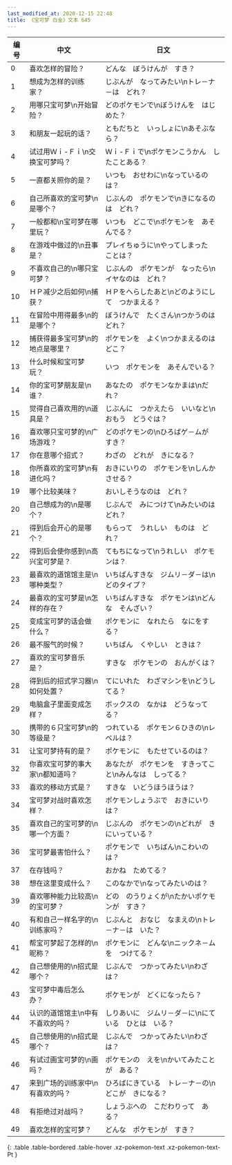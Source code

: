 ```yaml
---
last_modified_at: 2020-12-15 22:48
title: 《宝可梦 白金》文本 645
---
```

| 编号 | 中文 | 日文 |
| ---- | ---- | ---- |
| 0 | 喜欢怎样的冒险？ | どんな　ぼうけんが　すき？ |
| 1 | 想成为怎样的训练家？ | じぶんが　なってみたい\nトレ－ナ－は　どれ？ |
| 2 | 用哪只宝可梦\n开始冒险？ | どのポケモンで\nぼうけんを　はじめた？ |
| 3 | 和朋友一起玩的话？ | ともだちと　いっしょに\nあそぶなら？ |
| 4 | 试过用Ｗｉ-Ｆｉ\n交换宝可梦吗？ | Ｗｉ-Ｆｉで\nポケモンこうかん　したことある？ |
| 5 | 一直都关照你的是？ | いつも　おせわに\nなっているのは？ |
| 6 | 自己所喜欢的宝可梦\n是哪个？ | じぶんの　ポケモンで\nきになるのは　どれ？ |
| 7 | 一般都和\n宝可梦在哪里玩？ | いつも　どこで\nポケモンを　あそんでる？ |
| 8 | 在游戏中做过的\n丑事是？ | プレイちゅうに\nやってしまった　ことは？ |
| 9 | 不喜欢自己的\n哪只宝可梦？ | じぶんの　ポケモンが　なったら\nイヤなのは　どれ？ |
| 10 | ＨＰ减少之后如何\n捕获？ | ＨＰをへらしたあと\nどのようにして　つかまえる？ |
| 11 | 在冒险中用得最多\n的是哪个？ | ぼうけんで　たくさん\nつかうのは　どれ？ |
| 12 | 捕获得最多宝可梦\n的地点是哪里？ | ポケモンを　よく\nつかまえるのは　どこ？ |
| 13 | 什么时候和宝可梦玩？ | いつ　ポケモンを　あそんでいる？ |
| 14 | 你的宝可梦朋友是\n谁？ | あなたの　ポケモンなかまは\nだれ？ |
| 15 | 觉得自己喜欢用的\n道具是？ | じぶんに　つかえたら　いいなと\nおもう　どうぐは？ |
| 16 | 喜欢哪只宝可梦的\n广场游戏？ | どのポケモンの\nひろばゲ－ムが　すき？ |
| 17 | 你在意哪个招式？ | わざの　どれが　きになる？ |
| 18 | 你所喜欢的宝可梦\n有进化吗？ | おきにいりの　ポケモンを\nしんかさせる？ |
| 19 | 哪个比较美味？ | おいしそうなのは　どれ？ |
| 20 | 自己想成为的\n是哪个？ | じぶんで　みにつけて\nみたいのは　どれ？ |
| 21 | 得到后会开心的是哪个？ | もらって　うれしい　ものは　どれ？ |
| 22 | 得到后会使你感到\n高兴宝可梦是？ | てもちになって\nうれしい　ポケモンは？ |
| 23 | 最喜欢的道馆馆主是\n哪种类型？ | いちばんすきな　ジムリ－ダ－は\nどのタイプ？ |
| 24 | 最喜欢的宝可梦是\n怎样的存在？ | いちばんすきな　ポケモンは\nどんな　そんざい？ |
| 25 | 变成宝可梦的话会做什么？ | ポケモンに　なれたら　なにをする？ |
| 26 | 最不服气的时候？ | いちばん　くやしい　ときは？ |
| 27 | 喜欢的宝可梦音乐是？ | すきな　ポケモンの　おんがくは？ |
| 28 | 得到后的招式学习器\n如何处置？ | てにいれた　わざマシンを\nどうしてる？ |
| 29 | 电脑盒子里面变成怎样？ | ボックスの　なかは　どうなってる？ |
| 30 | 携带的６只宝可梦\n的等级是？ | つれている　ポケモン６ひきの\nレベルは？ |
| 31 | 让宝可梦持有的是？ | ポケモンに　もたせているのは？ |
| 32 | 你喜欢宝可梦的事大家\n都知道吗？ | あなたが　ポケモンを　すきってこと\nみんなは　しってる？ |
| 33 | 喜欢的移动方式是？ | すきな　いどうほうほうは？ |
| 34 | 宝可梦对战时喜欢怎样？ | ポケモンしょうぶで　おきにいりは？ |
| 35 | 喜欢自己的宝可梦的\n哪一个方面？ | じぶんの　ポケモンの\nどれが　きにいっている？ |
| 36 | 宝可梦最害怕什么？ | ポケモンで　いちばん\nこわいのは？ |
| 37 | 在存钱吗？ | おかね　ためてる？ |
| 38 | 想在这里变成什么？ | このなかで\nなってみたいのは？ |
| 39 | 喜欢哪种能力比较高\n的宝可梦？ | どの　のうりょくが\nたかいポケモンが　すき？ |
| 40 | 有和自己一样名字的\n训练家吗？ | じぶんと　おなじ　なまえの\nトレ－ナ－は　いた？ |
| 41 | 帮宝可梦起了怎样的\n昵称？ | ポケモンに　どんな\nニックネ－ムを　つけてる？ |
| 42 | 自己想使用的\n招式是哪个？ | じぶんで　つかってみたい\nわざは？ |
| 43 | 宝可梦中毒后怎么办？ | ポケモンが　どくになったら？ |
| 44 | 认识的道馆馆主\n中有不喜欢的吗？ | しりあいに　ジムリ－ダ－に\nにている　ひとは　いる？ |
| 45 | 自己想使用的\n招式是哪个？ | じぶんで　つかってみたい\nわざは？ |
| 46 | 有试过画宝可梦的\n画吗？ | ポケモンの　えを\nかいてみたことが　ある？ |
| 47 | 来到广场的训练家中\n有喜欢的吗？ | ひろばにきている　トレ－ナ－の\nどこが　きになる？ |
| 48 | 有拒绝过对战吗？ | しょうぶへの　こだわりって　ある？ |
| 49 | 喜欢怎样的宝可梦？ | どんな　ポケモンが　すき？ |
{: .table .table-bordered .table-hover .xz-pokemon-text .xz-pokemon-text-Pt }